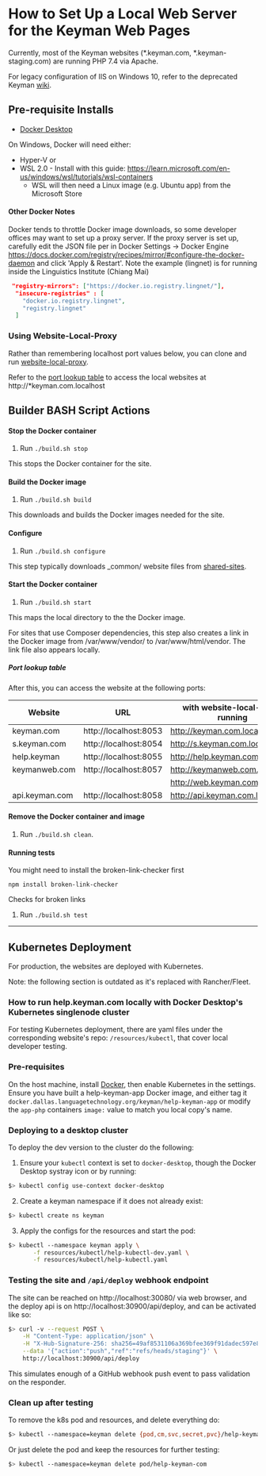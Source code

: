 # How to Set Up a Local Web Server for the Keyman Web Pages

Currently, most of the Keyman websites (*.keyman.com, *.keyman-staging.com) are running PHP 7.4 via Apache.

For legacy configuration of IIS on Windows 10, refer to the deprecated Keyman [wiki](https://github.com/keymanapp/keyman/wiki/%5BDeprecated%5D-How-to-set-up-a-local-IIS-web-server-for-the-Keyman-web-pages).

## Pre-requisite Installs
* [Docker Desktop](https://www.docker.com/products/docker-desktop/)

On Windows, Docker will need either:
* Hyper-V or
* WSL 2.0 - Install with this guide:
https://learn.microsoft.com/en-us/windows/wsl/tutorials/wsl-containers
    * WSL will then need a Linux image (e.g. Ubuntu app) from the Microsoft Store

#### Other Docker Notes
Docker tends to throttle Docker image downloads, so some developer offices may want to set up a proxy server. If the proxy server is set up, carefully edit the JSON file per in Docker Settings -> Docker Engine https://docs.docker.com/registry/recipes/mirror/#configure-the-docker-daemon and click 'Apply & Restart'. Note the example (lingnet) is for running inside the Linguistics Institute (Chiang Mai)

```json
 "registry-mirrors": ["https://docker.io.registry.lingnet/"],
  "insecure-registries" : [
    "docker.io.registry.lingnet",
    "registry.lingnet"
  ]
```

### Using Website-Local-Proxy
Rather than remembering localhost port values below, you can clone and run [website-local-proxy](https://github.com/keymanapp/website-local-proxy).

Refer to the [port lookup table](#port-lookup-table) to access the local websites at
http://*keyman.com.localhost

## Builder BASH Script Actions

#### Stop the Docker container
1. Run `./build.sh stop`

This stops the Docker container for the site.

#### Build the Docker image
1. Run `./build.sh build`

This downloads and builds the Docker images needed for the site.

#### Configure
1. Run `./build.sh configure`

This step typically downloads _common/ website files from [shared-sites](https://github.com/keymanapp/shared-sites/tree/main/_common).

#### Start the Docker container
1. Run `./build.sh start`

This maps the local directory to the the Docker image.

For sites that use Composer dependencies, this step also creates a link in the Docker image from /var/www/vendor/ to /var/www/html/vendor.
The link file also appears locally.

##### Port lookup table
After this, you can access the website at the following ports:

| Website        |          URL          |  with website-local-proxy running |
|----------------|-----------------------|-----------------------------------|
| keyman.com     | http://localhost:8053 | http://keyman.com.localhost       |
| s.keyman.com   | http://localhost:8054 | http://s.keyman.com.localhost     |
| help.keyman    | http://localhost:8055 | http://help.keyman.com.localhost  |
| keymanweb.com  | http://localhost:8057 | http://keymanweb.com.localhost    |
|                                  |                                       | http://web.keyman.com.localhost   |
| api.keyman.com | http://localhost:8058 | http://api.keyman.com.localhost   |

#### Remove the Docker container and image
1. Run `./build.sh clean`.

#### Running tests
You might need to install the broken-link-checker first

`npm install broken-link-checker`

Checks for broken links
1. Run `./build.sh test`

---------

## Kubernetes Deployment
For production, the websites are deployed with Kubernetes.

Note: the following section is outdated as it's replaced with Rancher/Fleet.

### How to run help.keyman.com locally with Docker Desktop's Kubernetes singlenode cluster

For testing Kubernetes deployment, there are yaml files under the corresponding website's repo: `/resources/kubectl`, that cover local developer testing.

### Pre-requisites
On the host machine, install [Docker](https://docs.docker.com/get-docker/), then enable Kubernetes in the settings. Ensure you have built a help-keyman-app Docker image, and either tag it `docker.dallas.languagetechnology.org/keyman/help-keyman-app` or modify the `app-php` containers `image:` value to match you local copy's name.

### Deploying to a desktop cluster
To deploy the dev version to the cluster do the following:
1. Ensure your `kubectl` context is set to `docker-desktop`, though the Docker Desktop systray icon or by running:
```bash
$> kubectl config use-context docker-desktop
```
2. Create a keyman namespace if it does not already exist:
```bash
$> kubectl create ns keyman
```
3. Apply the configs for the resources and start the pod:
```bash
$> kubectl --namespace keyman apply \
       -f resources/kubectl/help-kubectl-dev.yaml \
       -f resources/kubectl/help-kubectl.yaml
```
### Testing the site and `/api/deploy` webhook endpoint
The site can be reached on http://localhost:30080/ via web browser, and the deploy api is on http://localhost:30900/api/deploy, and can be activated like so:
```bash
$> curl -v --request POST \
    -H "Content-Type: application/json" \
    -H "X-Hub-Signature-256: sha256=49af8531106a369bfee369f91dadec597e8ea3992ec2802bbe655be0ece17f15" \
    --data '{"action":"push","ref":"refs/heads/staging"}' \
    http://localhost:30900/api/deploy
```
This simulates enough of a GitHub webhook push event to pass validation on the responder.

### Clean up after testing

To remove the k8s pod and resources, and delete everything do:
```bash
$> kubectl --namespace=keyman delete {pod,cm,svc,secret,pvc}/help-keyman-com
```
Or just delete the pod and keep the resources for further testing:
```bash
$> kubectl --namespace=keyman delete pod/help-keyman-com
```

